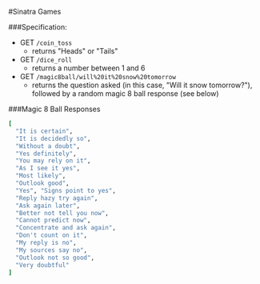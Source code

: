#Sinatra Games

###Specification:

- GET `/coin_toss`
	- returns "Heads" or "Tails"
- GET `/dice_roll`
    - returns a number between 1 and 6
- GET `/magic8ball/will%20it%20snow%20tomorrow`
 	- returns the question asked (in this case, "Will it snow tomorrow?"), followed by a random magic 8 ball response (see below)

###Magic 8 Ball Responses

```Ruby
[ 
  "It is certain", 
  "It is decidedly so", 
  "Without a doubt", 
  "Yes definitely",
  "You may rely on it",
  "As I see it yes",
  "Most likely",
  "Outlook good",
  "Yes", "Signs point to yes", 
  "Reply hazy try again", 
  "Ask again later",
  "Better not tell you now", 
  "Cannot predict now", 
  "Concentrate and ask again",
  "Don't count on it", 
  "My reply is no", 
  "My sources say no",
  "Outlook not so good", 
  "Very doubtful"
]
```
